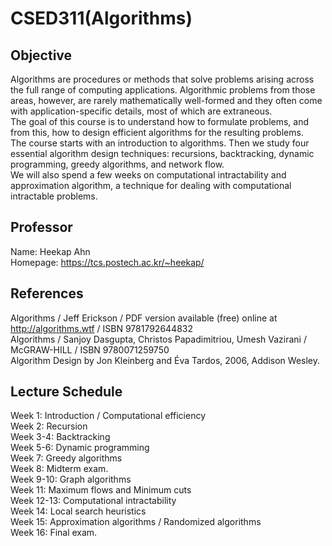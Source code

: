 # CSED311(Algorithms)

## Objective
Algorithms are procedures or methods that solve problems arising across the full range of computing applications. Algorithmic problems from those areas, however, are rarely mathematically well-formed and they often come with application-specific details, most of which are extraneous.\
The goal of this course is to understand how to formulate problems, and from this, how to design efficient algorithms for the resulting problems.\
The course starts with an introduction to algorithms. Then we study four essential algorithm design techniques: recursions, backtracking, dynamic programming, greedy algorithms, and network flow.\
We will also spend a few weeks on computational intractability and approximation algorithm, a technique for dealing with computational intractable problems.

## Professor
Name: Heekap Ahn  
Homepage: https://tcs.postech.ac.kr/~heekap/

## References
Algorithms / Jeff Erickson / PDF version available (free) online at http://algorithms.wtf / ISBN 9781792644832\
Algorithms / Sanjoy Dasgupta, Christos Papadimitriou, Umesh Vazirani / McGRAW-HILL / ISBN 9780071259750\
Algorithm Design by Jon Kleinberg and Éva Tardos, 2006, Addison Wesley.

## Lecture Schedule
Week 1: Introduction / Computational efficiency\
Week 2: Recursion\
Week 3-4: Backtracking\
Week 5-6: Dynamic programming\
Week 7: Greedy algorithms\
Week 8: Midterm exam.\
Week 9-10: Graph algorithms\
Week 11: Maximum flows and Minimum cuts\
Week 12-13: Computational intractability\
Week 14: Local search heuristics\
Week 15: Approximation algorithms / Randomized algorithms\
Week 16: Final exam.